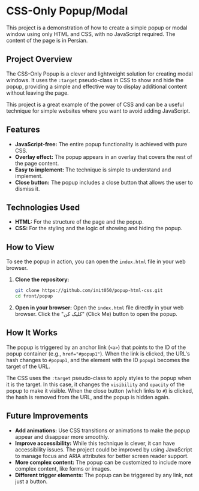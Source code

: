 # CSS-Only Popup/Modal

This project is a demonstration of how to create a simple popup or modal window using only HTML and CSS, with no JavaScript required. The content of the page is in Persian.

## Project Overview

The CSS-Only Popup is a clever and lightweight solution for creating modal windows. It uses the `:target` pseudo-class in CSS to show and hide the popup, providing a simple and effective way to display additional content without leaving the page.

This project is a great example of the power of CSS and can be a useful technique for simple websites where you want to avoid adding JavaScript.

## Features

*   **JavaScript-free:** The entire popup functionality is achieved with pure CSS.
*   **Overlay effect:** The popup appears in an overlay that covers the rest of the page content.
*   **Easy to implement:** The technique is simple to understand and implement.
*   **Close button:** The popup includes a close button that allows the user to dismiss it.

## Technologies Used

*   **HTML:** For the structure of the page and the popup.
*   **CSS:** For the styling and the logic of showing and hiding the popup.

## How to View

To see the popup in action, you can open the `index.html` file in your web browser.

1.  **Clone the repository:**
    ```bash
    git clone https://github.com/init050/popup-html-css.git
    cd front/popup
    ```

2.  **Open in your browser:**
    Open the `index.html` file directly in your web browser. Click the "کلیک کن" (Click Me) button to open the popup.

## How It Works

The popup is triggered by an anchor link (`<a>`) that points to the ID of the popup container (e.g., `href="#popup1"`). When the link is clicked, the URL's hash changes to `#popup1`, and the element with the ID `popup1` becomes the target of the URL.

The CSS uses the `:target` pseudo-class to apply styles to the popup when it is the target. In this case, it changes the `visibility` and `opacity` of the popup to make it visible. When the close button (which links to `#`) is clicked, the hash is removed from the URL, and the popup is hidden again.

## Future Improvements

*   **Add animations:** Use CSS transitions or animations to make the popup appear and disappear more smoothly.
*   **Improve accessibility:** While this technique is clever, it can have accessibility issues. The project could be improved by using JavaScript to manage focus and ARIA attributes for better screen reader support.
*   **More complex content:** The popup can be customized to include more complex content, like forms or images.
*   **Different trigger elements:** The popup can be triggered by any link, not just a button.
